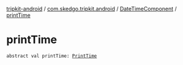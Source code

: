 [tripkit-android](../../index.md) / [com.skedgo.tripkit.android](../index.md) / [DateTimeComponent](index.md) / [printTime](./print-time.md)

# printTime

`abstract val printTime: `[`PrintTime`](../../skedgo.tripkit.datetime/-print-time/index.md)